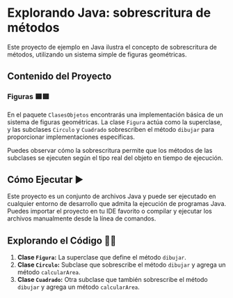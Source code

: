 # Explorando Java: sobrescritura de métodos

Este proyecto de ejemplo en Java ilustra el concepto de sobrescritura de métodos, utilizando un sistema simple de figuras geométricas.

## Contenido del Proyecto

### Figuras 🟦🟥

En el paquete `ClasesObjetos` encontrarás una implementación básica de un sistema de figuras geométricas. La clase `Figura` actúa como la superclase, y las subclases `Circulo` y `Cuadrado` sobrescriben el método `dibujar` para proporcionar implementaciones específicas.

Puedes observar cómo la sobrescritura permite que los métodos de las subclases se ejecuten según el tipo real del objeto en tiempo de ejecución.

## Cómo Ejecutar ▶️

Este proyecto es un conjunto de archivos Java y puede ser ejecutado en cualquier entorno de desarrollo que admita la ejecución de programas Java. Puedes importar el proyecto en tu IDE favorito o compilar y ejecutar los archivos manualmente desde la línea de comandos.

## Explorando el Código 🕵️‍♂️

1. **Clase `Figura`:** La superclase que define el método `dibujar`.
2. **Clase `Circulo`:** Subclase que sobrescribe el método `dibujar` y agrega un método `calcularArea`.
3. **Clase `Cuadrado`:** Otra subclase que también sobrescribe el método `dibujar` y agrega un método `calcularArea`.

